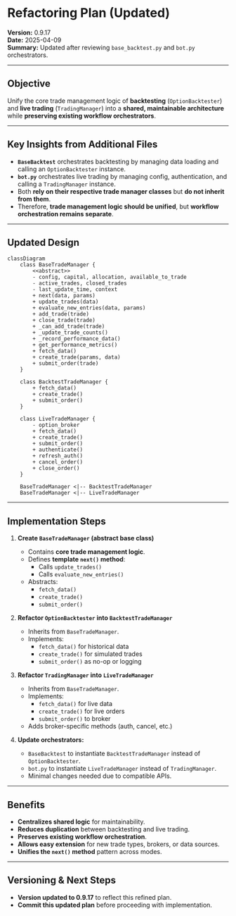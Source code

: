 # Refactoring Plan (Updated)

**Version:** 0.9.17  
**Date:** 2025-04-09  
**Summary:** Updated after reviewing `base_backtest.py` and `bot.py` orchestrators.

---

## Objective

Unify the core trade management logic of **backtesting** (`OptionBacktester`) and **live trading** (`TradingManager`) into a **shared, maintainable architecture** while **preserving existing workflow orchestrators**.

---

## Key Insights from Additional Files

- **`BaseBacktest`** orchestrates backtesting by managing data loading and calling an `OptionBacktester` instance.
- **`bot.py`** orchestrates live trading by managing config, authentication, and calling a `TradingManager` instance.
- Both **rely on their respective trade manager classes** but **do not inherit from them**.
- Therefore, **trade management logic should be unified**, but **workflow orchestration remains separate**.

---

## Updated Design

```mermaid
classDiagram
    class BaseTradeManager {
        <<abstract>>
        - config, capital, allocation, available_to_trade
        - active_trades, closed_trades
        - last_update_time, context
        + next(data, params)
        + update_trades(data)
        + evaluate_new_entries(data, params)
        + add_trade(trade)
        + close_trade(trade)
        + _can_add_trade(trade)
        + _update_trade_counts()
        + _record_performance_data()
        + get_performance_metrics()
        + fetch_data()
        + create_trade(params, data)
        + submit_order(trade)
    }

    class BacktestTradeManager {
        + fetch_data()
        + create_trade()
        + submit_order()
    }

    class LiveTradeManager {
        - option_broker
        + fetch_data()
        + create_trade()
        + submit_order()
        + authenticate()
        + refresh_auth()
        + cancel_order()
        + close_order()
    }

    BaseTradeManager <|-- BacktestTradeManager
    BaseTradeManager <|-- LiveTradeManager
```

---

## Implementation Steps

1. **Create `BaseTradeManager` (abstract base class)**
   - Contains **core trade management logic**.
   - Defines **template `next()` method**:
     - Calls `update_trades()`
     - Calls `evaluate_new_entries()`
   - Abstracts:
     - `fetch_data()`
     - `create_trade()`
     - `submit_order()`

2. **Refactor `OptionBacktester` into `BacktestTradeManager`**
   - Inherits from `BaseTradeManager`.
   - Implements:
     - `fetch_data()` for historical data
     - `create_trade()` for simulated trades
     - `submit_order()` as no-op or logging

3. **Refactor `TradingManager` into `LiveTradeManager`**
   - Inherits from `BaseTradeManager`.
   - Implements:
     - `fetch_data()` for live data
     - `create_trade()` for live orders
     - `submit_order()` to broker
   - Adds broker-specific methods (auth, cancel, etc.)

4. **Update orchestrators:**
   - `BaseBacktest` to instantiate `BacktestTradeManager` instead of `OptionBacktester`.
   - `bot.py` to instantiate `LiveTradeManager` instead of `TradingManager`.
   - Minimal changes needed due to compatible APIs.

---

## Benefits

- **Centralizes shared logic** for maintainability.
- **Reduces duplication** between backtesting and live trading.
- **Preserves existing workflow orchestration**.
- **Allows easy extension** for new trade types, brokers, or data sources.
- **Unifies the `next()` method** pattern across modes.

---

## Versioning & Next Steps

- **Version updated to 0.9.17** to reflect this refined plan.
- **Commit this updated plan** before proceeding with implementation.
